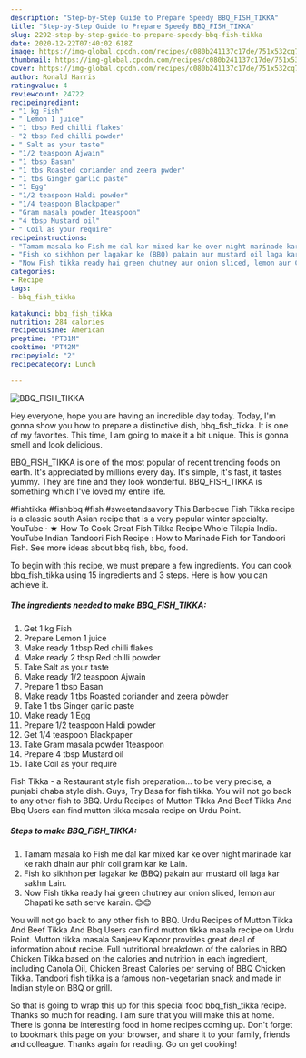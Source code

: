 ```yaml
---
description: "Step-by-Step Guide to Prepare Speedy BBQ_FISH_TIKKA"
title: "Step-by-Step Guide to Prepare Speedy BBQ_FISH_TIKKA"
slug: 2292-step-by-step-guide-to-prepare-speedy-bbq-fish-tikka
date: 2020-12-22T07:40:02.618Z
image: https://img-global.cpcdn.com/recipes/c080b241137c17de/751x532cq70/bbq_fish_tikka-recipe-main-photo.jpg
thumbnail: https://img-global.cpcdn.com/recipes/c080b241137c17de/751x532cq70/bbq_fish_tikka-recipe-main-photo.jpg
cover: https://img-global.cpcdn.com/recipes/c080b241137c17de/751x532cq70/bbq_fish_tikka-recipe-main-photo.jpg
author: Ronald Harris
ratingvalue: 4
reviewcount: 24722
recipeingredient:
- "1 kg Fish"
- " Lemon 1 juice"
- "1 tbsp Red chilli flakes"
- "2 tbsp Red chilli powder"
- " Salt as your taste"
- "1/2 teaspoon Ajwain"
- "1 tbsp Basan"
- "1 tbs Roasted coriander and zeera pwder"
- "1 tbs Ginger garlic paste"
- "1 Egg"
- "1/2 teaspoon Haldi powder"
- "1/4 teaspoon Blackpaper"
- "Gram masala powder 1teaspoon"
- "4 tbsp Mustard oil"
- " Coil as your require"
recipeinstructions:
- "Tamam masala ko Fish me dal kar mixed kar ke over night marinade kar ke rakh dhain aur phir coil gram kar ke Lain."
- "Fish ko sikhhon per lagakar ke (BBQ) pakain aur mustard oil laga kar sakhn Lain."
- "Now Fish tikka ready hai green chutney aur onion sliced, lemon aur Chapati ke sath serve karain. 😊😊"
categories:
- Recipe
tags:
- bbq_fish_tikka

katakunci: bbq_fish_tikka 
nutrition: 284 calories
recipecuisine: American
preptime: "PT31M"
cooktime: "PT42M"
recipeyield: "2"
recipecategory: Lunch

---
```



![BBQ_FISH_TIKKA](https://img-global.cpcdn.com/recipes/c080b241137c17de/751x532cq70/bbq_fish_tikka-recipe-main-photo.jpg)

Hey everyone, hope you are having an incredible day today. Today, I'm gonna show you how to prepare a distinctive dish, bbq_fish_tikka. It is one of my favorites. This time, I am going to make it a bit unique. This is gonna smell and look delicious.

BBQ_FISH_TIKKA is one of the most popular of recent trending foods on earth. It's appreciated by millions every day. It's simple, it's fast, it tastes yummy. They are fine and they look wonderful. BBQ_FISH_TIKKA is something which I've loved my entire life.

#fishtikka #fishbbq #fish #sweetandsavory This Barbecue Fish Tikka recipe is a classic south Asian recipe that is a very popular winter specialty. YouTube · ★ How To Cook Great Fish Tikka Recipe Whole Tilapia India. YouTube Indian Tandoori Fish Recipe : How to Marinade Fish for Tandoori Fish. See more ideas about bbq fish, bbq, food.


To begin with this recipe, we must prepare a few ingredients. You can cook bbq_fish_tikka using 15 ingredients and 3 steps. Here is how you can achieve it.

<!--inarticleads1-->

##### The ingredients needed to make BBQ_FISH_TIKKA:

1. Get 1 kg Fish
1. Prepare  Lemon 1 juice
1. Make ready 1 tbsp Red chilli flakes
1. Make ready 2 tbsp Red chilli powder
1. Take  Salt as your taste
1. Make ready 1/2 teaspoon Ajwain
1. Prepare 1 tbsp Basan
1. Make ready 1 tbs Roasted coriander and zeera pòwder
1. Take 1 tbs Ginger garlic paste
1. Make ready 1 Egg
1. Prepare 1/2 teaspoon Haldi powder
1. Get 1/4 teaspoon Blackpaper
1. Take Gram masala powder 1teaspoon
1. Prepare 4 tbsp Mustard oil
1. Take  Coil as your require


Fish Tikka - a Restaurant style fish preparation… to be very precise, a punjabi dhaba style dish. Guys, Try Basa for fish tikka. You will not go back to any other fish to BBQ. Urdu Recipes of Mutton Tikka And Beef Tikka And Bbq Users can find mutton tikka masala recipe on Urdu Point. 

<!--inarticleads2-->

##### Steps to make BBQ_FISH_TIKKA:

1. Tamam masala ko Fish me dal kar mixed kar ke over night marinade kar ke rakh dhain aur phir coil gram kar ke Lain.
1. Fish ko sikhhon per lagakar ke (BBQ) pakain aur mustard oil laga kar sakhn Lain.
1. Now Fish tikka ready hai green chutney aur onion sliced, lemon aur Chapati ke sath serve karain. 😊😊


You will not go back to any other fish to BBQ. Urdu Recipes of Mutton Tikka And Beef Tikka And Bbq Users can find mutton tikka masala recipe on Urdu Point. Mutton tikka masala Sanjeev Kapoor provides great deal of information about recipe. Full nutritional breakdown of the calories in BBQ Chicken Tikka based on the calories and nutrition in each ingredient, including Canola Oil, Chicken Breast Calories per serving of BBQ Chicken Tikka. Tandoori fish tikka is a famous non-vegetarian snack and made in Indian style on BBQ or grill. 

So that is going to wrap this up for this special food bbq_fish_tikka recipe. Thanks so much for reading. I am sure that you will make this at home. There is gonna be interesting food in home recipes coming up. Don't forget to bookmark this page on your browser, and share it to your family, friends and colleague. Thanks again for reading. Go on get cooking!

